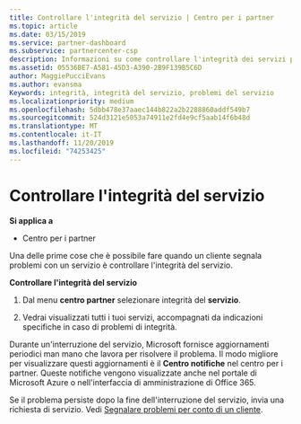 ```yaml
---
title: Controllare l'integrità del servizio | Centro per i partner
ms.topic: article
ms.date: 03/15/2019
ms.service: partner-dashboard
ms.subservice: partnercenter-csp
description: Informazioni su come controllare l'integrità dei servizi per un cliente quando si verifica un problema con un servizio.
ms.assetid: 05536BE7-A581-45D3-A390-2B9F139B5C6D
author: MaggiePucciEvans
ms.author: evansma
Keywords: integrità, integrità del servizio, problemi del servizio
ms.localizationpriority: medium
ms.openlocfilehash: 5dbb478e37aaec144b822a2b2288860addf549b7
ms.sourcegitcommit: 524d3121e5053a74911e2fd4e9cf5aab14f6b48d
ms.translationtype: MT
ms.contentlocale: it-IT
ms.lasthandoff: 11/20/2019
ms.locfileid: "74253425"
---
```

# <a name="check-service-health"></a>Controllare l'integrità del servizio

**Si applica a**

-  Centro per i partner

Una delle prime cose che è possibile fare quando un cliente segnala problemi con un servizio è controllare l'integrità del servizio.

**Controllare l'integrità del servizio**

1.  Dal menu **centro partner** selezionare integrità del **servizio**. 

2.  Vedrai visualizzati tutti i tuoi servizi, accompagnati da indicazioni specifiche in caso di problemi di integrità. 

Durante un'interruzione del servizio, Microsoft fornisce aggiornamenti periodici man mano che lavora per risolvere il problema. Il modo migliore per visualizzare questi aggiornamenti è il **Centro notifiche** nel centro per i partner. Queste notifiche vengono visualizzate anche nel portale di Microsoft Azure o nell'interfaccia di amministrazione di Office 365.

Se il problema persiste dopo la fine dell'interruzione del servizio, invia una richiesta di servizio. Vedi [Segnalare problemi per conto di un cliente](report-problems-on-behalf-of-a-customer.md).

 

 



